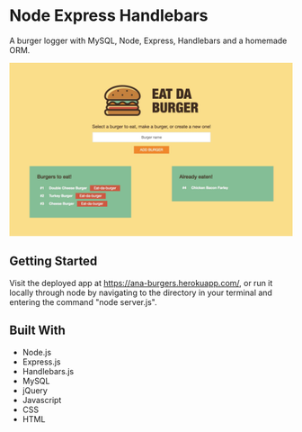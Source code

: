 # Node Express Handlebars

A burger logger with MySQL, Node, Express, Handlebars and a homemade ORM.

<img src="public/assets/images/img.jpg" />

## Getting Started

Visit the deployed app at https://ana-burgers.herokuapp.com/, or run it locally through node by navigating to the directory in your terminal and entering the command "node server.js".

## Built With

* Node.js
* Express.js
* Handlebars.js
* MySQL
* jQuery
* Javascript
* CSS
* HTML
